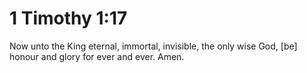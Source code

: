 # 1 Timothy 1:17

Now unto the King eternal, immortal, invisible, the only wise God, [be] honour and glory for ever and ever. Amen.
